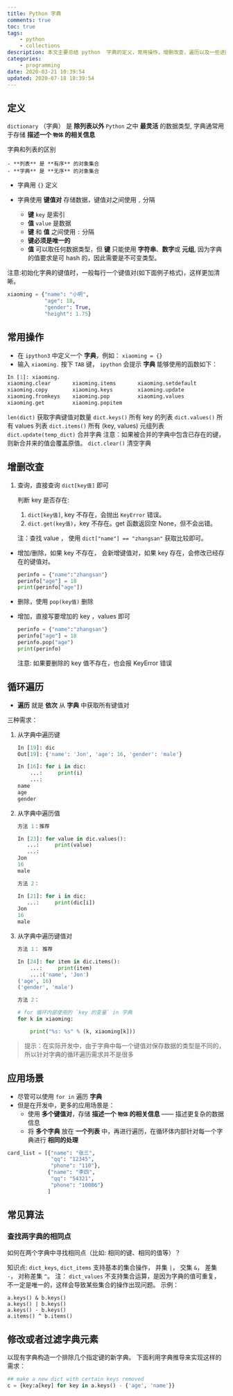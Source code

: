 ```yaml
---
title: Python 字典
comments: true
toc: true
tags:
    - python
    - collections
description: 本文主要总结 python  字典的定义，常用操作，增删改查，遍历以及一些进阶操作。
categories:
    - programming
date: 2020-03-21 10:39:54
updated: 2020-07-18 18:39:54
---
```


## 定义

`dictionary` （字典） 是 **除列表以外** `Python` 之中 **最灵活** 的数据类型, 字典通常用于存储 **描述一个 `物体` 的相关信息**

字典和列表的区别

    - **列表** 是 **有序** 的对象集合
    - **字典** 是 **无序** 的对象集合

-   字典用 `{}` 定义
-   字典使用 **键值对** 存储数据，键值对之间使用 `,` 分隔

    -   **键** `key` 是索引
    -   **值** `value` 是数据
    -   **键** 和 **值** 之间使用 `:` 分隔
    -   **键必须是唯一的**
    -   **值** 可以取任何数据类型，但 **键** 只能使用 **字符串**、**数字**或 **元组**, 因为字典的值要求是可 hash 的，因此需要是不可变类型。

注意:初始化字典的键值时，一般每行一个键值对(如下面例子格式)，这样更加清晰。

```python
xiaoming = {"name": "小明",
            "age": 18,
            "gender": True,
            "height": 1.75}
```

## 常用操作

-   在 `ipython3` 中定义一个 **字典**，例如： `xiaoming = {}`
-   输入 `xiaoming.` 按下 `TAB` 键， `ipython` 会提示 **字典** 能够使用的函数如下：

```python
In [1]: xiaoming.
xiaoming.clear       xiaoming.items       xiaoming.setdefault
xiaoming.copy        xiaoming.keys        xiaoming.update
xiaoming.fromkeys    xiaoming.pop         xiaoming.values
xiaoming.get         xiaoming.popitem
```

`len(dict)` 获取字典键值对数量
`dict.keys()` 所有 key 的列表
`dict.values()` 所有 values 列表
`dict.items()` 所有 (key, values) 元组列表
`dict.update(temp_dict)` 合并字典
注意：如果被合并的字典中包含已存在的键，则新合并来的值会覆盖原值。
`dict.clear()` 清空字典

## 增删改查

1. 查询，直接查询 `dict[key值]` 即可

    判断 key 是否存在:

    1. `dict[key值]`, key 不存在，会抛出 `KeyError` 错误。
    2. `dict.get(key值)`，key 不存在。get 函数返回空 None，但不会出错。

    注：查找 value ， 使用 `dict["name"] == "zhangsan"` 获取比较即可。

-   增加/删除，如果 key 不存在， 会新增键值对，如果 key 存在，会修改已经存在的键值对。

    ```python
    perinfo = {"name":"zhangsan"}
    perinfo["age"] = 18
    print(perinfo["age"])
    ```

-   删除，使用 `pop(key值)` 删除
-   增加，直接写要增加的 key ，values 即可

    ```python
    perinfo = {"name":"zhangsan"}
    perinfo["age"] = 18
    perinfo.pop("age")
    print(perinfo)
    ```

    注意: 如果要删除的 key 值不存在，也会报 KeyError 错误

## 循环遍历

-   **遍历** 就是 **依次** 从 **字典** 中获取所有键值对

三种需求：

1. 从字典中遍历键

    ```python
    In [19]: dic
    Out[19]: {'name': 'Jon', 'age': 16, 'gender': 'male'}

    In [16]: for i in dic:
        ...:     print(i)
        ...:
    name
    age
    gender
    ```

2. 从字典中遍历值

    ```python
    方法 1：推荐

    In [23]: for value in dic.values():
       ...:     print(value)
       ...:
    Jon
    16
    male

    方法 2：

    In [21]: for i in dic:
       ...:     print(dic[i])
    Jon
    16
    male
    ```

3. 从字典中遍历键值对

    ```python
    方法 1： 推荐

    In [24]: for item in dic.items():
        ...:     print(item)
        ...:('name', 'Jon')
    ('age', 16)
    ('gender', 'male')

    方法 2：

    # for 循环内部使用的 `key 的变量` in 字典
    for k in xiaoming:

        print("%s: %s" % (k, xiaoming[k]))
    ```

> 提示：在实际开发中，由于字典中每一个键值对保存数据的类型是不同的，所以针对字典的循环遍历需求并不是很多

## 应用场景

-   尽管可以使用 `for in` 遍历 **字典**
-   但是在开发中，更多的应用场景是：
    -   使用 **多个键值对**，存储 **描述一个 `物体` 的相关信息** —— 描述更复杂的数据信息
    -   将 **多个字典** 放在 **一个列表** 中，再进行遍历，在循环体内部针对每一个字典进行 **相同的处理**

```python
card_list = [{"name": "张三",
              "qq": "12345",
              "phone": "110"},
             {"name": "李四",
              "qq": "54321",
              "phone": "10086"}
             ]
```

## 常见算法

### 查找两字典的相同点

如何在两个字典中寻找相同点（比如: 相同的键、相同的值等）？

知识点: `dict_keys`, `dict_items` 支持基本的集合操作， 并集 `|`， 交集 `&`， 差集 `-`， 对称差集 `^`。
注： `dict_values` 不支持集合运算，是因为字典的值可重复，不一定是唯一的，这样会导致某些集合的操作出现问题。
示例：

```shell
a.keys() & b.keys()
a.keys() | b.keys()
a.keys() - b.keys()
a.items() ^ b.items()
```

## 修改或者过滤字典元素

以现有字典构造一个排除几个指定键的新字典。 下面利用字典推导来实现这样的需求：

```python
## make a new dict with certain keys removed
c = {key:a[key] for key in a.keys() - {'age', 'name'}}
```
